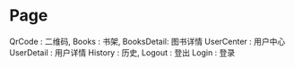 # Page

QrCode : 二维码,
Books : 书架,
  BooksDetail: 图书详情
UserCenter : 用户中心
  UserDetail : 用户详情
  History : 历史,
  Logout : 登出
Login : 登录


